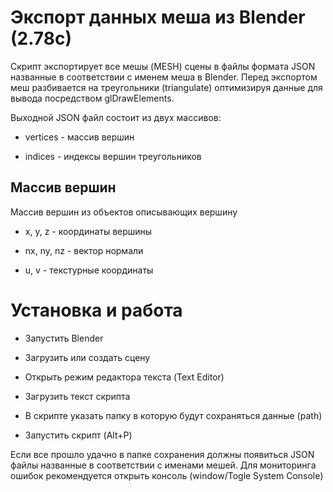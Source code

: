# Экспорт данных меша из Blender (2.78c)

Скрипт экспортирует все мешы (MESH) сцены в файлы формата JSON названные в соответствии с именем меша в Blender. Перед экспортом меш разбивается на треугольники (triangulate) оптимизируя данные для вывода посредством glDrawElements.

Выходной JSON файл состоит из двух массивов:

* vertices - массив вершин

* indices - индексы вершин треугольников

## Массив вершин

Массив вершин из объектов описывающих вершину

* x, y, z - координаты вершины

* nx, ny, nz - вектор нормали

* u, v - текстурные координаты

# Установка и работа

* Запустить Blender

* Загрузить или создать сцену

* Открыть режим редактора текста (Text Editor)

* Загрузить текст скрипта

* В скрипте указать папку в которую будут сохраняться данные (path)

* Запустить скрипт (Alt+P)

Если все прошло удачно в папке сохранения должны появиться JSON файлы названные в соответствии с именами мешей. Для мониторинга ошибок рекомендуется открыть консоль (window/Togle System Console)
